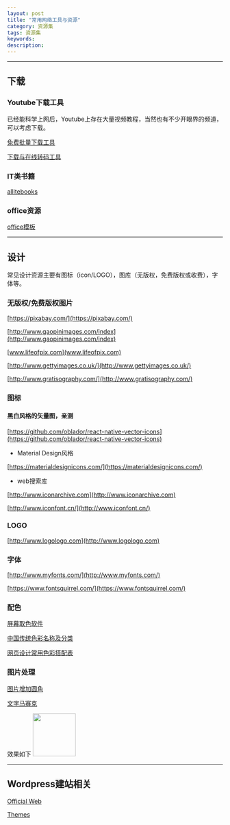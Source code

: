 ```yaml
---
layout: post
title: "常用网络工具与资源"
category: 资源集
tags: 资源集
keywords: 
description: 
---
```


---
## 下载

### Youtube下载工具
已经能科学上网后，Youtube上存在大量视频教程，当然也有不少开眼界的频道，可以考虑下载。

[免费批量下载工具](http://youtubemultidownloader.com/index.html)

[下载与在线转码工具](http://www.clipconverter.cc/)

### IT类书籍
[allitebooks](http://www.allitebooks.com/)

### office资源
[office模板](http://www.officeplus.cn/Template/Home.shtml)


---
## 设计

常见设计资源主要有图标（icon/LOGO），图库（无版权，免费版权或收费），字体等。

### 无版权/免费版权图片

[https://pixabay.com/](https://pixabay.com/)

[http://www.gaopinimages.com/index](http://www.gaopinimages.com/index)

[www.lifeofpix.com](www.lifeofpix.com)

[http://www.gettyimages.co.uk/](http://www.gettyimages.co.uk/)

[http://www.gratisography.com/](http://www.gratisography.com/)


### 图标

#### 黑白风格的矢量图，亲测
[https://github.com/oblador/react-native-vector-icons](https://github.com/oblador/react-native-vector-icons)

* Material Design风格

[https://materialdesignicons.com/](https://materialdesignicons.com/)

* web搜索库

[http://www.iconarchive.com](http://www.iconarchive.com)

[http://www.iconfont.cn/](http://www.iconfont.cn/)

### LOGO
[http://www.logologo.com](http://www.logologo.com)


### 字体
[http://www.myfonts.com/](http://www.myfonts.com/)

[https://www.fontsquirrel.com/](https://www.fontsquirrel.com/)


### 配色
[屏幕取色软件](http://www.softpedia.com/get/Multimedia/Graphic/Graphic-Others/TakeColor.shtml)

[中国传统色彩名称及分类](http://color.uisdc.com/)

[网页设计常用色彩搭配表](http://tool.c7sky.com/webcolor/#hue_4)


### 图片处理

[图片增加圆角](http://www.roundpic.com/index.php)


[文字马赛克](https://tagul.com/)

效果如下
<img src="{{site.zhehua.images}}/misc/Word Cloud.png" width = "100" height = "100" />


---
## Wordpress建站相关

[Official Web](https://cn.wordpress.org/)

[Themes](http://www.wopus.org/themes/)



